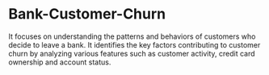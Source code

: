 # Bank-Customer-Churn
It focuses on understanding the patterns and behaviors of customers who decide to leave a bank. It identifies the key factors contributing to customer churn by analyzing various features such as customer activity, credit card ownership and account status.
